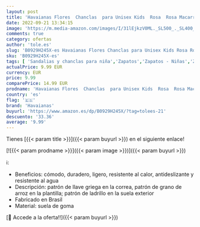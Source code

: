 ```yaml
---
layout: post
title: 'Havaianas Flores  Chanclas  para Unisex Kids  Rosa  Rosa Macarrón   33/34 EU'
date: 2022-09-21 13:34:15
image: 'https://m.media-amazon.com/images/I/31lEjkzV0ML._SL500_._SL400_.jpg'
comments: true
category: ofertas
author: 'tole.es'
slug: 'B0929H245X-es Havaianas Flores Chanclas para Unisex Kids Rosa Rosa...'
sku: 'B0929H245X-es'
tags: [ 'Sandalias y chanclas para niña','Zapatos','Zapatos - Niñas','Zapatos y complementos','chanclas','havaianas','🇪🇸', ]
actualPrice: 9.99 EUR
currency: EUR
price: 9.99
comparePrice: 14.99 EUR
prodname: 'Havaianas Flores  Chanclas  para Unisex Kids  Rosa  Rosa Macarrón   33/34 EU'
country: 'es'
flag: '🇪🇸'
brand: 'Havaianas'
buyurl: 'https://www.amazon.es/dp/B0929H245X/?tag=tolees-21'
descuento: '33.36'
average: '9.99'
---
```


Tienes [{{< param title >}}]({{< param buyurl >}}) en el siguiente enlace!

[![{{< param prodname >}}]({{< param image >}})]({{< param buyurl >}})

ℹ️:

- Beneficios: cómodo, duradero, ligero, resistente al calor, antideslizante y resistente al agua
- Descripción: patrón de llave griega en la correa, patrón de grano de arroz en la plantilla; patrón de ladrillo en la suela exterior
- Fabricado en Brasil
- Material: suela de goma

[🛒 Accede a la oferta!!]({{< param buyurl >}})
